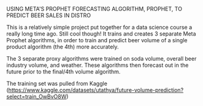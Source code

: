 USING META'S PROPHET FORECASTING ALGORITHM, PROPHET, TO PREDICT BEER SALES IN DISTRO

This is a relatively simple project put together for a data science course a really long time ago. Still cool though! It trains and creates 3 separate Meta Prophet algorithms, in order to train and predict beer volume of a single product algorithm (the 4th) more accurately.

The 3 separate proxy algorithms were trained on soda volume, overall beer industry volume, and weather.  These algorithms then forecast out in the future prior to the final/4th volume algorithm.

The training set was pulled from Kaggle (https://www.kaggle.com/datasets/utathya/future-volume-prediction?select=train_OwBvO8W)

